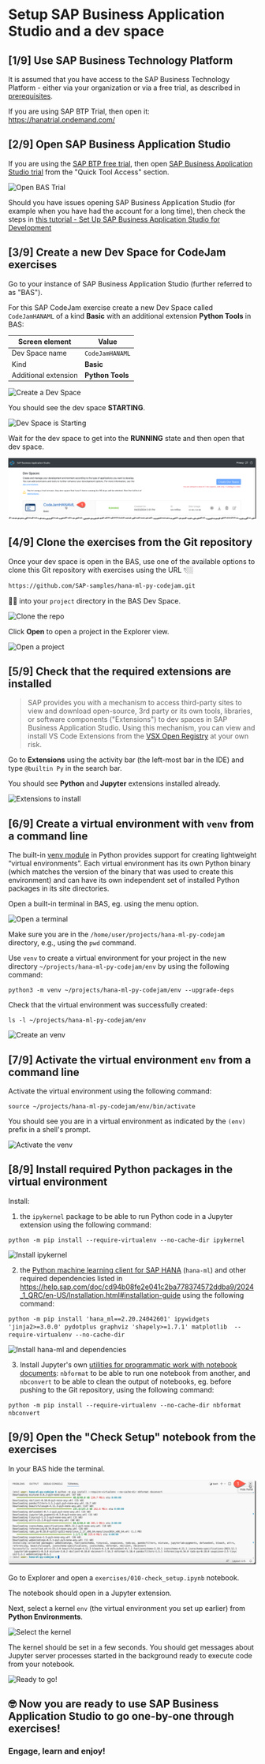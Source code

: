 # Setup SAP Business Application Studio and a dev space

## [1/9] Use SAP Business Technology Platform
It is assumed that you have access to the SAP Business Technology Platform - either via your organization or via a free trial, as described in [prerequisites](../../prerequisites.md).

If you are using SAP BTP Trial, then open it: https://hanatrial.ondemand.com/

## [2/9] Open SAP Business Application Studio
If you are using the [SAP BTP free trial](https://account.hanatrial.ondemand.com/trial/#/home/trial), then open [SAP Business Application Studio trial](https://triallink.us10.trial.applicationstudio.cloud.sap/) from the "Quick Tool Access" section.

![Open BAS Trial](img/setup0010.png)

Should you have issues opening SAP Business Application Studio (for example when you have had the account for a long time), then check the steps in [this tutorial - Set Up SAP Business Application Studio for Development](https://developers.sap.com/tutorials/appstudio-onboarding.html)

## [3/9] Create a new Dev Space for CodeJam exercises

Go to your instance of SAP Business Application Studio (further referred to as "BAS").

For this SAP CodeJam exercise create a new Dev Space called `CodeJamHANAML` of a kind **Basic** with an additional extension **Python Tools** in BAS:

|Screen element|Value|
|-|-|
|Dev Space name|`CodeJamHANAML`|
|Kind|**Basic**|
|Additional extension|**Python Tools**|

![Create a Dev Space](img/setup0021.png)

You should see the dev space **STARTING**.

![Dev Space is Starting](img/setup0023.png)

Wait for the dev space to get into the **RUNNING** state and then open that dev space.

![Dev Space is Running](img/setup0026.png)

## [4/9] Clone the exercises from the Git repository

Once your dev space is open in the BAS, use one of the available options to clone this Git repository with exercises using the URL 👇🏼 
```sh
https://github.com/SAP-samples/hana-ml-py-codejam.git
```
☝🏻 into your `project` directory in the BAS Dev Space.

![Clone the repo](img/setup0030.png)

Click **Open** to open a project in the Explorer view.

![Open a project](img/setup0040.png)

## [5/9] Check that the required extensions are installed

> SAP provides you with a mechanism to access third-party sites to view and download open-source, 3rd party or its own tools, libraries, or software components ("Extensions") to dev spaces in SAP Business Application Studio. Using this mechanism, you can view and install VS Code Extensions from the [VSX Open Registry](https://open-vsx.org/) at your own risk.

Go to **Extensions** using the activity bar (the left-most bar in the IDE) and type `@builtin Py` in the search bar. 

You should see **Python** and **Jupyter** extensions installed already.

![Extensions to install](img/setup0051.png)

## [6/9] Create a virtual environment with `venv` from a command line

The built-in [venv module](https://docs.python.org/3.9/library/venv.html#module-venv) in Python provides support for creating lightweight “virtual environments”. Each virtual environment has its own Python binary (which matches the version of the binary that was used to create this environment) and can have its own independent set of installed Python packages in its site directories.

Open a built-in terminal in BAS, eg. using the menu option.

![Open a terminal](img/setup0060.png)

Make sure you are in the `/home/user/projects/hana-ml-py-codejam` directory, e.g., using the `pwd` command.

Use `venv` to create a virtual environment for your project in the new directory `~/projects/hana-ml-py-codejam/env` by using the following command:

```shell
python3 -m venv ~/projects/hana-ml-py-codejam/env --upgrade-deps
```

Check that the virtual environment was successfully created:

```shell
ls -l ~/projects/hana-ml-py-codejam/env
```

![Create an venv](img/setup0071.png)

## [7/9] Activate the virtual environment `env` from a command line

Activate the virtual environment using the following command:

```shell
source ~/projects/hana-ml-py-codejam/env/bin/activate
```

You should see you are in a virtual environment as indicated by the `(env)` prefix in a shell's prompt.

![Activate the venv](img/setup0080.png)

## [8/9] Install required Python packages in the virtual environment

Install:

1. the `ipykernel` package to be able to run Python code in a Jupyter extension using the following command:

```shell
python -m pip install --require-virtualenv --no-cache-dir ipykernel
```

![Install ipykernel](img/setup0090.png)

2. the [Python machine learning client for SAP HANA](https://pypi.org/project/hana-ml/) (`hana-ml`) and other required dependencies listed in https://help.sap.com/doc/cd94b08fe2e041c2ba778374572ddba9/2024_1_QRC/en-US/Installation.html#installation-guide using the following command:

```shell
python -m pip install 'hana_ml==2.20.24042601' ipywidgets 'jinja2>=3.0.0' pydotplus graphviz 'shapely>=1.7.1' matplotlib  --require-virtualenv --no-cache-dir
```

![Install hana-ml and dependencies](img/setup0100.png)

3. Install Jupyter's own [utilities for programmatic work with notebook documents](https://docs.jupyter.org/en/latest/projects/conversion.html): `nbformat` to be able to run one notebook from another, and `nbconvert` to be able to clean the output of notebooks, eg. before pushing to the Git repository, using the following command:

```shell
python -m pip install --require-virtualenv --no-cache-dir nbformat nbconvert
```

## [9/9] Open the "Check Setup" notebook from the exercises

In your BAS hide the terminal.

![Hide the terminal](img/setup0108.png)

Go to Explorer and open a `exercises/010-check_setup.ipynb` notebook. 

The notebook should open in a Jupyter extension.

Next, select a kernel `env` (the virtual environment you set up earlier) from **Python Environments**.

![Select the kernel](img/setup0111.png)

The kernel should be set in a few seconds. You should get messages about Jupyter server processes started in the background ready to execute code from your notebook.

![Ready to go!](img/setup0120.png)

## 🤓 Now you are ready to use SAP Business Application Studio to go one-by-one through exercises! 

### Engage, learn and enjoy!
